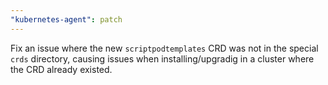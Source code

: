 ```yaml
---
"kubernetes-agent": patch
---
```


Fix an issue where the new `scriptpodtemplates` CRD was not in the special `crds` directory, causing issues when installing/upgradig in a cluster where the CRD already existed.
